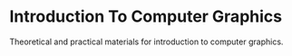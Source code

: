 # Introduction To Computer Graphics

Theoretical and practical materials for introduction to computer graphics.
